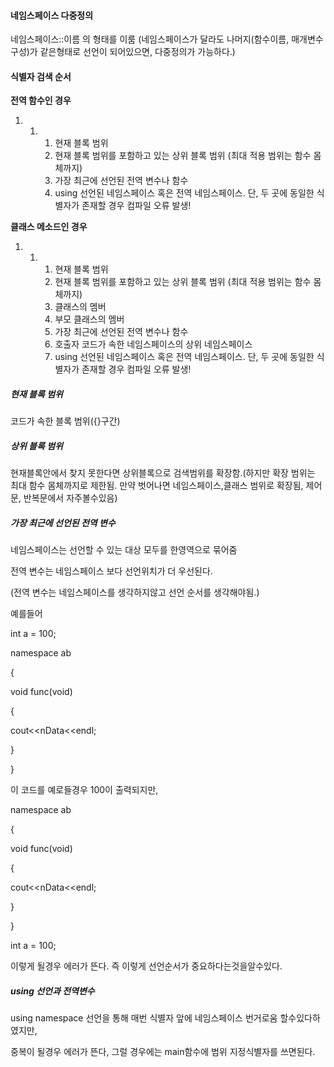 #### 네임스페이스 다중정의

네임스페이스::이름 의 형태를 이룸 (네임스페이스가 달라도 나머지(함수이름, 매개변수 구성)가 같은형태로 선언이 되어있으면, 다중정의가 가능하다.)



#### 식별자 검색 순서

**전역 함수인 경우**

1. 1. 1. 현재 블록 범위
      2. 현재 블록 범위를 포함하고 있는 상위 블록 범위 (최대 적용 범위는 함수 몸체까지)
      3. 가장 최근에 선언된 전역 변수나 함수
      4. using 선언된 네임스페이스 혹은 전역 네임스페이스. 단, 두 곳에 동일한 식별자가 존재할 경우 컴파일 오류 발생! 

**클래스 메소드인 경우**

1. 1. 1. 현재 블록 범위
      2. 현재 블록 범위를 포함하고 있는 상위 블록 범위 (최대 적용 범위는 함수 몸체까지)
      3. 클래스의 멤버
      4. 부모 클래스의 멤버
      5. 가장 최근에 선언된 전역 변수나 함수
      6. 호출자 코드가 속한 네임스페이스의 상위 네임스페이스
      7. using 선언된 네임스페이스 혹은 전역 네임스페이스. 단, 두 곳에 동일한 식별자가 존재할 경우 컴파일 오류 발생!

##### 현재 블록 범위

코드가 속한 블록 범위({}구간)

##### 상위 블록 범위

현재블록안에서 찾지 못한다면 상위블록으로 검색범위를 확장함.(하지만 확장 범위는 최대 함수 몸체까지로 제한됨. 만약 벗어나면 네임스페이스,클래스 범위로 확장됨, 제어문, 반복문에서 자주볼수있음)

##### 가장 최근에 선언된 전역 변수

네임스페이스는 선언할 수 있는 대상 모두를 한영역으로 묶어줌

전역 변수는 네임스페이스 보다 선언위치가 더 우선된다.

(전역 변수는 네임스페이스를 생각하지않고 선언 순서를 생각해야됨.)

예를들어

int a = 100;

namespace ab

{

void func(void)

{

cout<<nData<<endl;

}

}

이 코드를 예로들경우 100이 출력되지만, 



namespace ab

{

void func(void)

{

cout<<nData<<endl;

}

}

int a = 100;

이렇게 될경우 에러가 뜬다.  즉 이렇게 선언순서가 중요하다는것을알수있다.

##### using 선언과 전역변수

using namespace 선언을 통해 매번 식별자 앞에 네임스페이스 번거로움 할수있다하였지만,

중복이 될경우 에러가 뜬다, 그럴 경우에는 main함수에 범위 지정식별자를 쓰면된다.